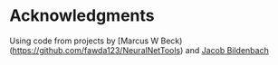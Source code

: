 # Acknowledgments 

Using code from projects by [Marcus W Beck)(https://github.com/fawda123/NeuralNetTools) and [Jacob Bildenbach](https://github.com/jblinden/ml-bias)
